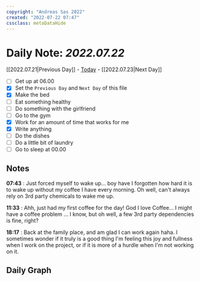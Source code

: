 ```yaml
---
copyright: "Andreas Sas 2022"
created: "2022-07-22 07:47"
cssclass: metaDataHide
---
```


# Daily Note: *2022.07.22*
 [[2022.07.21|Previous Day]] - [Today](obsidian://advanced-uri?daily=true) - [[2022.07.23|Next Day]]

- [ ] Get up at 06.00
- [x] Set the `Previous Day` and `Next Day` of this file
- [x] Make the bed
- [ ] Eat something healthy
- [ ] Do something with the girlfriend
- [ ] Go to the gym
- [x] Work for an amount of time that works for me
- [x] Write anything
- [ ] Do the dishes
- [ ] Do a little bit of laundry
- [ ] Go to sleep at 00.00

## Notes
**07:43** : 
Just forced myself to wake up... boy have I forgotten how hard it is to wake up without my coffee I have every morning. Oh well, can't always rely on 3rd party chemicals to wake me up.

**11:33** : 
Ahh, just had my first coffee for the day! God I love Coffee... I might have a coffee problem ... I know, but oh well, a few 3rd party dependencies is fine, right?

**18:17** : 
Back at the family place, and am glad I can work again haha.
I sometimes wonder if it truly is a good thing I'm feeling this joy and fullness when I work on the project, or if it is more of a hurdle when I'm not working on it.
## Daily Graph
